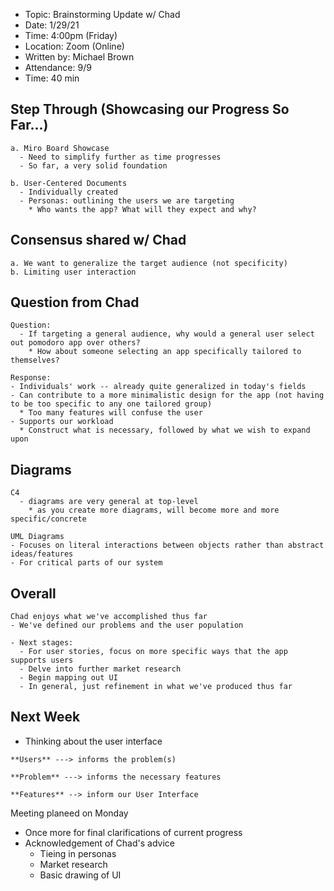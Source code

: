 - Topic: Brainstorming Update w/ Chad
- Date: 1/29/21
- Time: 4:00pm (Friday)
- Location: Zoom (Online)
- Written by: Michael Brown
- Attendance: 9/9
- Time: 40 min

## Step Through (Showcasing our Progress So Far...)

```
a. Miro Board Showcase
  - Need to simplify further as time progresses
  - So far, a very solid foundation
    
b. User-Centered Documents
  - Individually created
  - Personas: outlining the users we are targeting
    * Who wants the app? What will they expect and why?
```

## Consensus shared w/ Chad
```
a. We want to generalize the target audience (not specificity)
b. Limiting user interaction
```

## Question from Chad
```
Question: 
  - If targeting a general audience, why would a general user select out pomodoro app over others?
    * How about someone selecting an app specifically tailored to themselves?

Response:
- Individuals' work -- already quite generalized in today's fields
- Can contribute to a more minimalistic design for the app (not having to be too specific to any one tailored group)
  * Too many features will confuse the user
- Supports our workload
  * Construct what is necessary, followed by what we wish to expand upon
```

## Diagrams
```
C4
  - diagrams are very general at top-level
    * as you create more diagrams, will become more and more specific/concrete

UML Diagrams
- Focuses on literal interactions between objects rather than abstract ideas/features
- For critical parts of our system
```

## Overall
```
Chad enjoys what we've accomplished thus far
- We've defined our problems and the user population

- Next stages: 
  - For user stories, focus on more specific ways that the app supports users
  - Delve into further market research
  - Begin mapping out UI
  - In general, just refinement in what we've produced thus far
```


## Next Week

- Thinking about the user interface
```
**Users** ---> informs the problem(s)

**Problem** ---> informs the necessary features

**Features** --> inform our User Interface
```

Meeting planeed on Monday
- Once more for final clarifications of current progress
- Acknowledgement of Chad's advice
  * Tieing in personas
  * Market research
  * Basic drawing of UI
 
